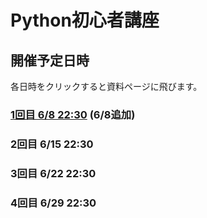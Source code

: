 # Python初心者講座

## 開催予定日時
各日時をクリックすると資料ページに飛びます。
### [1回目 6/8 22:30](https://gitpitch.com/niya1123/Python-Lecture/06-08) (6/8追加)
### 2回目 6/15 22:30
### 3回目 6/22 22:30
### 4回目 6/29 22:30
